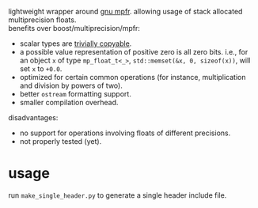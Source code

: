lightweight wrapper around [gnu mpfr](https://www.mpfr.org/). allowing usage of stack allocated multiprecision floats.  
benefits over boost/multiprecision/mpfr:
  - scalar types are [trivially copyable](https://en.cppreference.com/w/cpp/named_req/TriviallyCopyable).
  - a possible value representation of positive zero is all zero bits. i.e., for an object `x` of type `mp_float_t<_>`, `std::memset(&x, 0, sizeof(x))`, will set `x` to `+0.0`.
  - optimized for certain common operations (for instance, multiplication and division by powers of two).
  - better `ostream` formatting support.
  - smaller compilation overhead.
 
 disadvantages:
  - no support for operations involving floats of different precisions.
  - not properly tested (yet).

# usage
run `make_single_header.py` to generate a single header include file.
